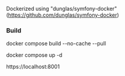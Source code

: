 Dockerized using "dunglas/symfony-docker" (https://github.com/dunglas/symfony-docker)

### Build
docker compose build --no-cache --pull 

docker compose up -d 

https://localhost:8001 